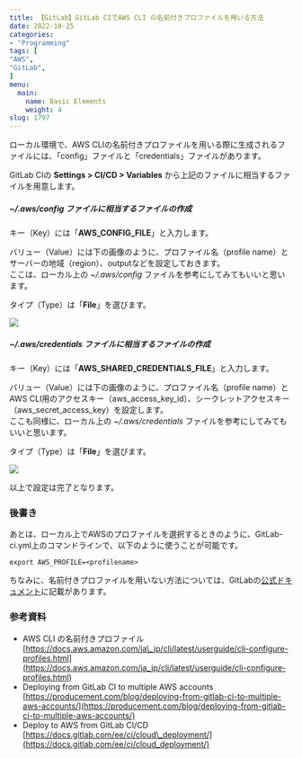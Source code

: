 ```yaml
---
title: 【GitLab】GitLab CIでAWS CLI の名前付きプロファイルを用いる方法
date: 2022-10-25
categories:
- "Programming"
tags: [
"AWS",
"GitLab",
]
menu:
  main:
    name: Basic Elements
    weight: 4
slug: 1797
---
```


ローカル環境で、AWS CLIの名前付きプロファイルを用いる際に生成されるファイルには、「config」ファイルと「credentials」ファイルがあります。

GitLab CIの **Settings > CI/CD > Variables** から上記のファイルに相当するファイルを用意します。

##### ~/.aws/config ファイルに相当するファイルの作成

キー（Key）には「**AWS\_CONFIG\_FILE**」と入力します。

バリュー（Value）には下の画像のように、プロファイル名（profile name）とサーバーの地域（region）、outputなどを設定しておきます。  
ここは、ローカル上の _~/.aws/config_ ファイルを参考にしてみてもいいと思います。

タイプ（Type）は「**File**」を選びます。

![](https://lh3.googleusercontent.com/pw/AL9nZEWD33YgEtaI17xF7K_HkqXnp42FsJf_M5bAFMahl18qopLqaDjG_gp9NVDE313GvD8spfrvzgCFOSa2OgH4VxpOrJgO3tv-GBiQFVTvaq09aR17h7Yu4-oeqyCLyzFZImp45ZWfJ6WMqKWH10sWVRPf=w768-h492-no?authuser=0)

##### ~/.aws/credentials ファイルに相当するファイルの作成

キー（Key）には「**AWS\_SHARED\_CREDENTIALS\_FILE**」と入力します。

バリュー（Value）には下の画像のように、プロファイル名（profile name）とAWS CLI用のアクセスキー（aws\_access\_key\_id）、シークレットアクセスキー（aws\_secret\_access\_key）を設定します。  
ここも同様に、ローカル上の _~/.aws/credentials_ ファイルを参考にしてみてもいいと思います。

タイプ（Type）は「**File**」を選びます。

![](https://lh3.googleusercontent.com/pw/AL9nZEXtjmeKCGPndgv02TApZuINu0-3fLf6wSxn6KxlI_RE3_KtL1tFXunxK0IFdFM3j2zRVPv8ORoQedQ9EH3aBBVULK2jqe8g7TiAitij8M8tQ5Xsg3lP0LGYtc_R8yhUCT6AoSYUdVEHtHy_ozIoHpCE=w760-h484-no?authuser=0)

以上で設定は完了となります。

### 後書き

あとは、ローカル上でAWSのプロファイルを選択するときのように、GitLab-ci.yml上のコマンドラインで、以下のように使うことが可能です。

```
export AWS_PROFILE=<profilename>
  ```
  
  ちなみに、名前付きプロファイルを用いない方法については、GitLabの[公式ドキュメント](https://docs.gitlab.com/ee/ci/cloud_deployment/)に記載があります。
  
  ### 参考資料
  
  -   AWS CLI の名前付きプロファイル  
  [https://docs.aws.amazon.com/ja\_jp/cli/latest/userguide/cli-configure-profiles.html](https://docs.aws.amazon.com/ja_jp/cli/latest/userguide/cli-configure-profiles.html)
  -   Deploying from GitLab CI to multiple AWS accounts  
  [https://producement.com/blog/deploying-from-gitlab-ci-to-multiple-aws-accounts/](https://producement.com/blog/deploying-from-gitlab-ci-to-multiple-aws-accounts/)
  -   Deploy to AWS from GitLab CI/CD  
  [https://docs.gitlab.com/ee/ci/cloud\_deployment/](https://docs.gitlab.com/ee/ci/cloud_deployment/)